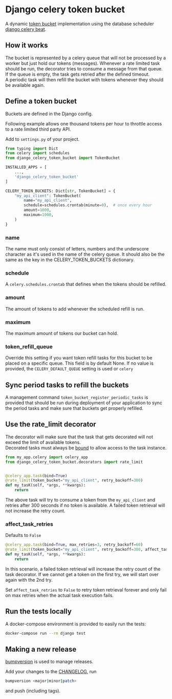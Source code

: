 # Django celery token bucket

A dynamic [token bucket](https://medium.com/analytics-vidhya/celery-throttling-setting-rate-limit-for-queues-5b5bf16c73ce) implementation using the database scheduler [django celery beat](https://github.com/celery/django-celery-beat).

## How it works

The bucket is represented by a celery queue that will not be processed by a worker but just hold our tokens (messages).
Whenever a rate limited task should be run, the decorator tries to consume a message from that queue. If the queue is empty, the task gets retried after the defined timeout.  
A periodic task will then refill the bucket with tokens whenever they should be available again.

## Define a token bucket

Buckets are defined in the Django config.

Following example allows one thousand tokens per hour to throttle access to a rate limited third party API.

Add to `settings.py` of your project.

```python
from typing import Dict
from celery import schedules
from django_celery_token_bucket import TokenBucket

INSTALLED_APPS = [
    ...,
    'django_celery_token_bucket'
]

CELERY_TOKEN_BUCKETS: Dict[str, TokenBucket] = {
    "my_api_client": TokenBucket(
        name="my_api_client",
        schedule=schedules.crontab(minute=0),  # once every hour
        amount=1000,
        maximum=1000,
    )
}
```

### name

The name must only consist of letters, numbers and the underscore character as it's used in the name of the celery
queue. It should also be the same as the key in the CELERY_TOKEN_BUCKETS dictionary.

### schedule

A `celery.schedules.crontab` that defines when the tokens should be refilled.

### amount

The amount of tokens to add whenever the scheduled refill is run.

### maximum

The maximum amount of tokens our bucket can hold.

### token_refill_queue

Override this setting if you want token refill tasks for this bucket to be placed on a specific queue.
This field is by default None. If no value is provided, the `CELERY_DEFAULT_QUEUE` setting is used or `celery`


## Sync period tasks to refill the buckets

A management command `token_bucket_register_periodic_tasks` is provided that should be run during deployment of your
application to sync the period tasks and make sure that buckets get properly refilled.

## Use the rate_limit decorator

The decorator will make sure that the task that gets decorated will not exceed the limit of available tokens.  
Decorated tasks must always be [bound](https://docs.celeryq.dev/en/latest/userguide/tasks.html#bound-tasks) to allow access to the task instance.

```python
from my_app.celery import celery_app
from django_celery_token_bucket.decorators import rate_limit


@celery_app.task(bind=True)
@rate_limit(token_bucket="my_api_client", retry_backoff=300)
def my_tasK(self, *args, **kwargs):
    return
```

The above task will try to consume a token from the `my_api_client` and retries after 300 seconds if no token is
available. A failed token retrieval will not increase the retry count.

### affect_task_retries

Defaults to `False`

```python
@celery_app.task(bind=True, max_retries=3, retry_backoff=60)
@rate_limit(token_bucket="my_api_client", retry_backoff=300, affect_task_retries=True)
def my_tasK(self, *args, **kwargs):
    return
```

In this scenario, a failed token retrieval will increase the retry count of the task decorator.
If we cannot get a token on the first try, we will start over again with the 2nd try.

Set `affect_task_retries` to `False` to retry token retrieval forever and only fail on max retries when the actual task execution fails.

## Run the tests locally

A docker-compose environment is provided to easily run the tests:

```bash
docker-compose run --rm django test
```

## Making a new release

[bumpversion](https://github.com/peritus/bumpversion) is used to manage releases.

Add your changes to the [CHANGELOG](./CHANGELOG.md), run

```bash
bumpversion <major|minor|patch>
```

and push (including tags).
